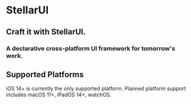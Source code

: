 # StellarUI

## Craft it with StellarUI.
### A declarative cross-platform UI framework for tomorrow's work.

## Supported Platforms
iOS 14+ is currently the only supported platform. Planned platform support includes macOS 11+, iPadOS 14+, watchOS.
